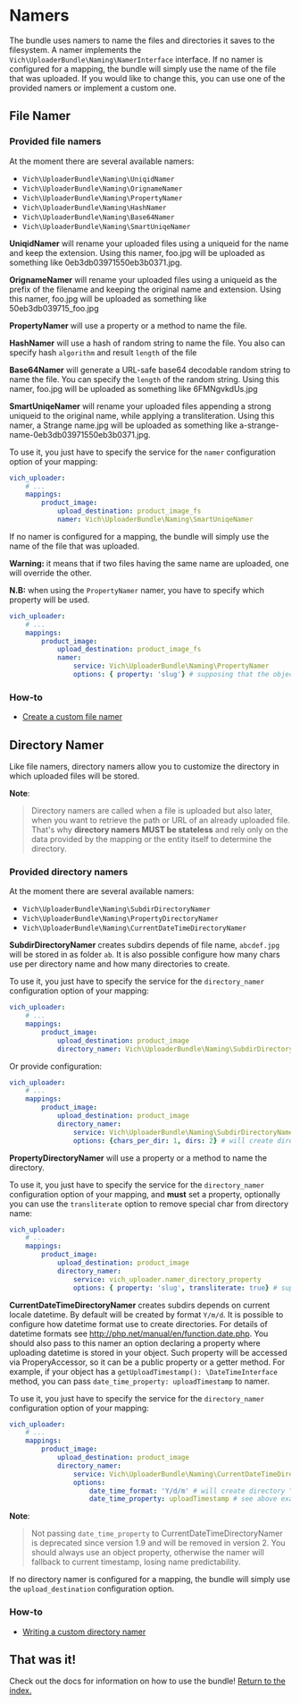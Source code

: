 Namers
======

The bundle uses namers to name the files and directories it saves to the filesystem. A namer
implements the `Vich\UploaderBundle\Naming\NamerInterface` interface. If no namer is
configured for a mapping, the bundle will simply use the name of the file that
was uploaded. If you would like to change this, you can use one of the provided namers or implement a custom one.

## File Namer

### Provided file namers

At the moment there are several available namers:

  * `Vich\UploaderBundle\Naming\UniqidNamer`
  * `Vich\UploaderBundle\Naming\OrignameNamer`
  * `Vich\UploaderBundle\Naming\PropertyNamer`
  * `Vich\UploaderBundle\Naming\HashNamer`
  * `Vich\UploaderBundle\Naming\Base64Namer`
  * `Vich\UploaderBundle\Naming\SmartUniqeNamer`

**UniqidNamer** will rename your uploaded files using a uniqueid for the name and
keep the extension. Using this namer, foo.jpg will be uploaded as something like 0eb3db03971550eb3b0371.jpg.

**OrignameNamer** will rename your uploaded files using a uniqueid as the prefix of the
filename and keeping the original name and extension. Using this namer, foo.jpg will be uploaded as
something like 50eb3db039715_foo.jpg

**PropertyNamer** will use a property or a method to name the
file.

**HashNamer** will use a hash of random string to name the file. You also can specify
hash `algorithm` and result `length` of the file

**Base64Namer** will generate a URL-safe base64 decodable random string to name the file.
You can specify the `length` of the random string. Using this namer, foo.jpg will be uploaded as something
like 6FMNgvkdUs.jpg

**SmartUniqeNamer** will rename your uploaded files appending a strong uniqueid to the original name, while 
applying a transliteration. Using this namer, a Strange name.jpg will be uploaded as something like
a-strange-name-0eb3db03971550eb3b0371.jpg.

To use it, you just have to specify the service for the `namer` configuration option of your mapping:

``` yaml
vich_uploader:
    # ...
    mappings:
        product_image:
            upload_destination: product_image_fs
            namer: Vich\UploaderBundle\Naming\SmartUniqeNamer
```

If no namer is configured for a mapping, the bundle will simply use the name of the file that
was uploaded.

**Warning:** it means that if two files having the same name are uploaded, one
will override the other.

**N.B:** when using the `PropertyNamer` namer, you have to specify which
property will be used.

``` yaml
vich_uploader:
    # ...
    mappings:
        product_image:
            upload_destination: product_image_fs
            namer:
                service: Vich\UploaderBundle\Naming\PropertyNamer
                options: { property: 'slug'} # supposing that the object contains a "slug" attribute or a "getSlug" method
```


### How-to

  * [Create a custom file namer](file_namer/howto/create_a_custom_file_namer.md)


## Directory Namer

Like file namers, directory namers allow you to customize the directory in which
uploaded files will be stored.

**Note**:

> Directory namers are called when a file is uploaded but also later, when you
> want to retrieve the path or URL of an already uploaded file. That's why
> **directory namers MUST be stateless** and rely only on the data provided by
> the mapping or the entity itself to determine the directory.

### Provided directory namers

At the moment there are several available namers:

  * `Vich\UploaderBundle\Naming\SubdirDirectoryNamer`
  * `Vich\UploaderBundle\Naming\PropertyDirectoryNamer`
  * `Vich\UploaderBundle\Naming\CurrentDateTimeDirectoryNamer`

**SubdirDirectoryNamer** creates subdirs depends of file name, `abcdef.jpg` will be 
stored in as folder `ab`. It is also possible configure how many chars use per directory name and 
how many directories to create. 

To use it, you just have to specify the service for the `directory_namer`
configuration option of your mapping:

``` yaml
vich_uploader:
    # ...
    mappings:
        product_image:
            upload_destination: product_image
            directory_namer: Vich\UploaderBundle\Naming\SubdirDirectoryNamer
```

Or provide configuration:

``` yaml
vich_uploader:
    # ...
    mappings:
        product_image:
            upload_destination: product_image
            directory_namer:
                service: Vich\UploaderBundle\Naming\SubdirDirectoryNamer
                options: {chars_per_dir: 1, dirs: 2} # will create directory "a/b" for "abcdef.jpg"
```

**PropertyDirectoryNamer** will use a property or a method to name the directory. 

To use it, you just have to specify the service for the `directory_namer`
configuration option of your mapping, and **must** set a property,
optionally you can use the `transliterate` option to remove special char from directory name:

``` yaml
vich_uploader:
    # ...
    mappings:
        product_image:
            upload_destination: product_image
            directory_namer:
                service: vich_uploader.namer_directory_property
                options: { property: 'slug', transliterate: true} # supposing that the object contains a "slug" attribute or a "getSlug" method
```

**CurrentDateTimeDirectoryNamer** creates subdirs depends on current locale datetime. By default will be 
created by format `Y/m/d`. It is possible to configure how datetime format use to create directories.
For details of datetime formats see <http://php.net/manual/en/function.date.php>.
You should also pass to this namer an option declaring a property where uploading datetime is stored in your object.
Such property will be accessed via ProperyAccessor, so it can be a public property or a getter method.
For example, if your object has a `getUploadTimestamp(): \DateTimeInterface` method, you can pass `date_time_property: uploadTimestamp` to namer.

To use it, you just have to specify the service for the `directory_namer`
configuration option of your mapping:

``` yaml
vich_uploader:
    # ...
    mappings:
        product_image:
            upload_destination: product_image
            directory_namer:
                service: Vich\UploaderBundle\Naming\CurrentDateTimeDirectoryNamer
                options:
                    date_time_format: 'Y/d/m' # will create directory "2018/23/09" for curent date "2018-09-23"
                    date_time_property: uploadTimestamp # see above example
```

**Note**:

> Not passing `date_time_property` to CurrentDateTimeDirectoryNamer is deprecated since version 1.9 and
> will be removed in version 2.
> You should always use an object property, otherwise the namer will fallback to current timestamp,
> losing name predictability.

If no directory namer is configured for a mapping, the bundle will simply use
the `upload_destination` configuration option.

### How-to

  * [Writing a custom directory namer](directory_namer/howto/create_a_custom_directory_namer.md)


## That was it!

Check out the docs for information on how to use the bundle! [Return to the
index.](index.md)
